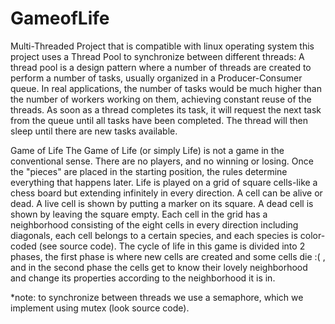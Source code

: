 # GameofLife
Multi-Threaded Project that is compatible with linux operating system
this project uses a Thread Pool to synchronize between different threads:
A thread pool is a design pattern where a number of threads are created to perform a number of tasks,
usually organized in a Producer-Consumer queue. In real applications, the number of tasks would be
much higher than the number of workers working on them, achieving constant reuse of the threads. As
soon as a thread completes its task, it will request the next task from the queue until all tasks have been
completed. The thread will then sleep until there are new tasks available.

Game of Life
The Game of Life (or simply Life) is not a game in the conventional sense. There are no players, and no
winning or losing. Once the "pieces" are placed in the starting position, the rules determine everything
that happens later.
Life is played on a grid of square cells-like a chess board but extending infinitely in every direction. A cell
can be alive or dead. A live cell is shown by putting a marker on its square. A dead cell is shown by
leaving the square empty. Each cell in the grid has a neighborhood consisting of the eight cells in every
direction including diagonals, each cell belongs to a certain species, and each species is color-coded (see
source code).
The cycle of life in this game is divided into 2 phases, the first phase is where new cells are created and
some cells die :( , and in the second phase the cells get to know their lovely neighborhood and change its
properties according to the neighborhood it is in.

*note: to synchronize between threads we use a semaphore, which we implement using mutex (look source code).
